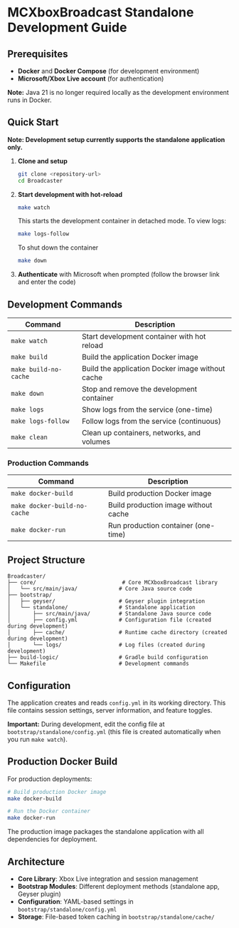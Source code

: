 # MCXboxBroadcast Standalone Development Guide

## Prerequisites

- **Docker** and **Docker Compose** (for development environment)
- **Microsoft/Xbox Live account** (for authentication)

**Note:** Java 21 is no longer required locally as the development environment runs in Docker.

## Quick Start

**Note: Development setup currently supports the standalone application only.**

1. **Clone and setup**
   ```bash
   git clone <repository-url>
   cd Broadcaster
   ```

2. **Start development with hot-reload**
   ```bash
   make watch
   ```

   This starts the development container in detached mode. To view logs:
   ```bash
   make logs-follow
   ```

   To shut down the container
   ```bash
   make down
   ```

3. **Authenticate** with Microsoft when prompted (follow the browser link and enter the code)

## Development Commands

| Command | Description |
|---------|-------------|
| `make watch` | Start development container with hot reload |
| `make build` | Build the application Docker image |
| `make build-no-cache` | Build the application Docker image without cache |
| `make down` | Stop and remove the development container |
| `make logs` | Show logs from the service (one-time) |
| `make logs-follow` | Follow logs from the service (continuous) |
| `make clean` | Clean up containers, networks, and volumes |

### Production Commands

| Command | Description |
|---------|-------------|
| `make docker-build` | Build production Docker image |
| `make docker-build-no-cache` | Build production image without cache |
| `make docker-run` | Run production container (one-time) |

## Project Structure

```
Broadcaster/
├── core/                           # Core MCXboxBroadcast library
│   └── src/main/java/             # Core Java source code
├── bootstrap/
│   ├── geyser/                    # Geyser plugin integration
│   └── standalone/                # Standalone application
│       ├── src/main/java/         # Standalone Java source code
│       ├── config.yml             # Configuration file (created during development)
│       ├── cache/                 # Runtime cache directory (created during development)
│       └── logs/                  # Log files (created during development)
├── build-logic/                   # Gradle build configuration
└── Makefile                       # Development commands
```

## Configuration

The application creates and reads `config.yml` in its working directory. This file contains session settings, server information, and feature toggles.

**Important:** During development, edit the config file at `bootstrap/standalone/config.yml` (this file is created automatically when you run `make watch`).

## Production Docker Build
For production deployments:

```bash
# Build production Docker image
make docker-build

# Run the Docker container
make docker-run
```

The production image packages the standalone application with all dependencies for deployment.

## Architecture

- **Core Library**: Xbox Live integration and session management
- **Bootstrap Modules**: Different deployment methods (standalone app, Geyser plugin)
- **Configuration**: YAML-based settings in `bootstrap/standalone/config.yml`
- **Storage**: File-based token caching in `bootstrap/standalone/cache/`
